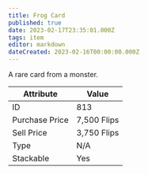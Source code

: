 ```yaml
---
title: Frog Card
published: true
date: 2023-02-17T23:35:01.000Z
tags: item
editor: markdown
dateCreated: 2023-02-16T00:00:00.000Z
---
```


A rare card from a monster.

|Attribute|Value|
|-|-|
|ID|813|
|Purchase Price|7,500 Flips|
|Sell Price|3,750 Flips|
|Type|N/A|
|Stackable|Yes|

